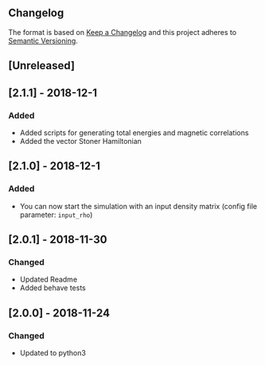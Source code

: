 ## Changelog

The format is based on [Keep a Changelog](http://keepachangelog.com/)
and this project adheres to [Semantic Versioning](http://semver.org/).

## [Unreleased]

## [2.1.1] - 2018-12-1
### Added
- Added scripts for generating total energies and magnetic correlations
- Added the vector Stoner Hamiltonian

## [2.1.0] - 2018-12-1
### Added
- You can now start the simulation with an input density matrix (config file parameter: `input_rho`)

## [2.0.1] - 2018-11-30
### Changed
- Updated Readme
- Added behave tests

## [2.0.0] - 2018-11-24
### Changed
- Updated to python3
